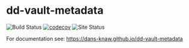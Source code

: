 dd-vault-metadata
===============================

![Build Status](https://github.com/DANS-KNAW/dd-vault-metadata/actions/workflows/build.yml/badge.svg)
[![codecov](https://codecov.io/gh/DANS-KNAW/dd-vault-metadata/branch/master/graph/badge.svg)](https://codecov.io/gh/DANS-KNAW/dd-vault-metadata)
![Site Status](https://github.com/DANS-KNAW/dd-vault-metadata/actions/workflows/docs.yml/badge.svg)

For documentation see: https://dans-knaw.github.io/dd-vault-metadata
